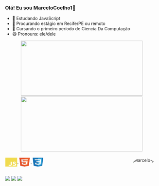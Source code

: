 ### Olá! Eu sou MarceloCoelho1👋


- 🌱 Estudando JavaScript 
- 👀 Procurando estágio em Recife/PE ou remoto
- 👾 Cursando o primeiro período de Ciencia Da Computação
- 😄 Pronouns: ele/dele

<div align="center">
  <a href="https://github.com/MarceloCoelho1">
  <img height="180em"  width="400em" src="https://github-readme-stats.vercel.app/api?username=marcelocoelho1&show_icons=true&theme=dracula&include_all_commits=true&count_private=true"/>
  <img height="180em" width="400em" src="https://github-readme-stats.vercel.app/api/top-langs/?username=marcelocoelho1&layout=compact&langs_count=7&theme=dracula"/>
</div>

 <div style="display: inline_block"><br>
  <img align="center" alt="Marcelo-Js" height="30" width="40" src="https://raw.githubusercontent.com/devicons/devicon/master/icons/javascript/javascript-plain.svg">
  <img align="center" alt="Marcelo-HTML" height="30" width="40" src="https://raw.githubusercontent.com/devicons/devicon/master/icons/html5/html5-original.svg">
  <img align="center" alt="Marcelo-CSS" height="30" width="40" src="https://raw.githubusercontent.com/devicons/devicon/master/icons/css3/css3-original.svg">
  <img align="right" alt="Marcelo-pic" height="150" style="border-radius:50px;"        src="https://i.pinimg.com/474x/4d/82/c9/4d82c99a5709d8378116ed95b82f3f22.jpg">
</div>
  
  ##
  
  <div>
  <a href="https://www.instagram.com/marcelo_henri22/" target="_blank"><img src="https://img.shields.io/badge/-Instagram-%23E4405F?style=for-the-badge&logo=instagram&logoColor=white" target="_blank"></a>
  <a href = "mailto:mhbcoelho99@gmail.com"><img src="https://img.shields.io/badge/Gmail-D14836?style=for-the-badge&logo=gmail&logoColor=white" target="_blank"></a>
  <a href="https://www.linkedin.com/in/marcelo-brito-287122204" target="_blank"><img src="https://img.shields.io/badge/LinkedIn-0077B5?style=for-the-badge&logo=linkedin&logoColor=white" target="_blank"></a> 
  </div>

